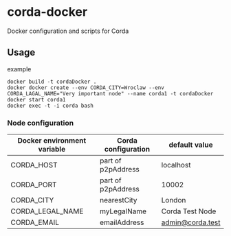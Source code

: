 # corda-docker
Docker configuration and scripts for Corda

## Usage

example
```
docker build -t cordaDocker .
docker docker create --env CORDA_CITY=Wroclaw --env CORDA_LAGAL_NAME="Very important node" --name corda1 -t cordaDocker
docker start corda1
docker exec -t -i corda bash
```

### Node configuration


Docker environment variable | Corda configuration | default value 
--- | --- | ---
CORDA_HOST | part of p2pAddress |  localhost 
 CORDA_PORT | part of p2pAddress |10002 
 CORDA_CITY | nearestCity| London 
 CORDA_LEGAL_NAME | myLegalName| Corda Test Node 
 CORDA_EMAIL | emailAddress | admin@corda.test 
